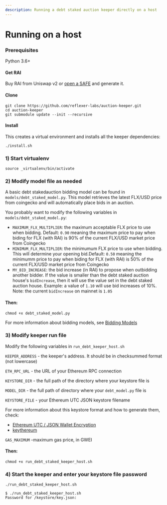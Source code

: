 ```yaml
---
description: Running a debt staked auction keeper directly on a host
---
```


# Running on a host

### Prerequisites

Python 3.6+

#### Get RAI

Buy RAI from Uniswap v2 or [open a SAFE](https://app.gitbook.com/@reflexer-labs/s/geb/pyflex/safe-management/opening-a-safe) and generate it.

#### Clone

```
git clone https://github.com/reflexer-labs/auction-keeper.git
cd auction-keeper
git submodule update --init --recursive
```

#### Install

This creates a virtual environment and installs all the keeper dependencies:

`./install.sh`

### 1) Start virtualenv

`source _virtualenv/bin/activate`

### 2) Modify model file as needed

A basic debt stakedauction bidding model can be found in `models/debt_staked_model.py`. This model retrieves the latest FLX/USD price from coingecko and will automatically place bids in an auction.

You probably want to modify the following variables in `models/debt_staked_model.py`:

* `MAXIMUM_FLX_MULTIPLIER`: the maximum acceptable FLX price to use when bidding. Default: `0.90` meaning the maximum price to pay when biding for FLX (with RAI) is 90% of the current FLX/USD market price from Coingecko
* `MINIMUM_FLX_MULTIPLIER`: the minimumum FLX price to use when bidding. This will determine your opening bid.Default: `0.50` meaning the minimumm price to pay when biding for FLX (with RAI) is 50% of the current FLX/USD market price from Coingecko
* `MY_BID_INCREASE`: the bid increase (in RAI) to propose when outbidding another bidder. If the value is smaller than the debt staked auction house's `bidIncrease`, then it will use the value set in the debt staked auction house. Example: a value of `1.10` will use bid increases of 10%. Note: the current `bidIncrease` on mainnet is `1.05`

#### Then:

`chmod +x debt_staked_model.py`

For more information about bidding models, see [Bidding Models](https://github.com/reflexer-labs/auction-keeper/blob/master/bidding-models.md)

### 3) Modify keeper run file

Modify the following variables in `run_debt_keeper_host.sh`

`KEEPER_ADDRESS` - the keeper's address. It should be in checksummed format (not lowercase)

`ETH_RPC_URL` - the URL of your Ethereum RPC connection

`KEYSTORE_DIR` - the full path of the directory where your keystore file is

`MODEL_DIR` - the full path of directory where your `debt_model.py` file is

`KEYSTORE_FILE` - your Ethereum UTC JSON keystore filename

For more information about this keystore format and how to generate them, check:

* [Ethereum UTC / JSON Wallet Encryption](https://wizardforcel.gitbooks.io/practical-cryptography-for-developers-book/content/symmetric-key-ciphers/ethereum-wallet-encryption.html)
* [keythereum](https://github.com/ethereumjs/keythereum)

`GAS_MAXIMUM` -maximum gas price, in GWEI

#### Then:

`chmod +x run_debt_staked_keeper_host.sh`

### 4) Start the keeper and enter your keystore file password

`./run_debt_staked_keeper_host.sh`

```
$ ./run_debt_staked_keeper_host.sh
Password for /keystore/key.json:
```
